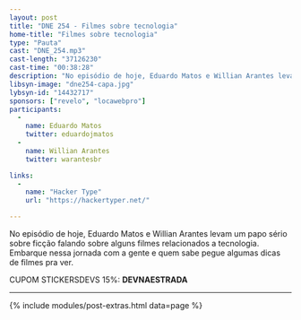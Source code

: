 ```yaml
---
layout: post
title: "DNE 254 - Filmes sobre tecnologia"
home-title: "Filmes sobre tecnologia"
type: "Pauta"
cast: "DNE_254.mp3"
cast-length: "37126230"
cast-time: "00:38:28"
description: "No episódio de hoje, Eduardo Matos e Willian Arantes levam um papo sério sobre ficção falando sobre alguns filmes relacionados a tecnologia. Embarque nessa jornada com a gente e quem sabe pegue algumas dicas de filmes pra ver."
libsyn-image: "dne254-capa.jpg"
lybsyn-id: "14432717"
sponsors: ["revelo", "locawebpro"]
participants:
  -
    name: Eduardo Matos
    twitter: eduardojmatos
  -
    name: Willian Arantes
    twitter: warantesbr

links:
  -
    name: "Hacker Type"
    url: "https://hackertyper.net/"

---
```


No episódio de hoje, Eduardo Matos e Willian Arantes levam um papo sério sobre ficção falando sobre alguns filmes relacionados a tecnologia. Embarque nessa jornada com a gente e quem sabe pegue algumas dicas de filmes pra ver.

CUPOM STICKERSDEVS 15%: <strong>DEVNAESTRADA</strong>

---

{% include modules/post-extras.html data=page %}
